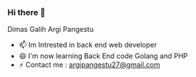 ### Hi there 👋

Dimas Galih Argi Pangestu
 
- 📫 Im Intrested in back end web developer
- 😄 I'm now learning Back End code Golang and PHP
- ⚡ Contact me : argipangestu27@gmail.com
